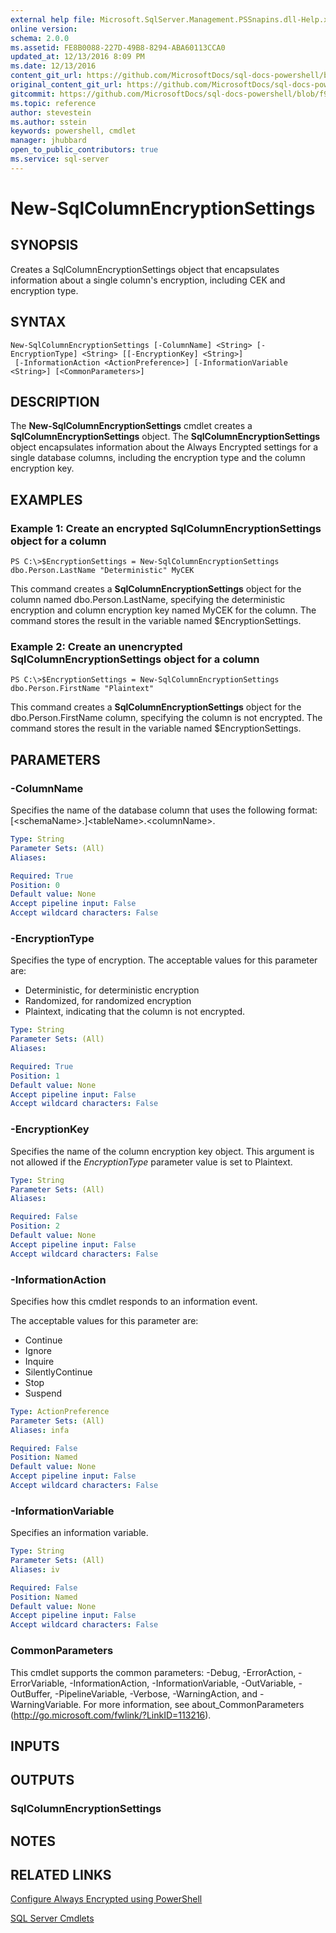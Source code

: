 ```yaml
---
external help file: Microsoft.SqlServer.Management.PSSnapins.dll-Help.xml
online version: 
schema: 2.0.0
ms.assetid: FE8B0088-227D-49B8-8294-ABA60113CCA0
updated_at: 12/13/2016 8:09 PM
ms.date: 12/13/2016
content_git_url: https://github.com/MicrosoftDocs/sql-docs-powershell/blob/master/sqlserver-cmdlets/sqlserver-module/vlatest/New-SqlColumnEncryptionSettings.md
original_content_git_url: https://github.com/MicrosoftDocs/sql-docs-powershell/blob/master/sqlserver-cmdlets/sqlserver-module/vlatest/New-SqlColumnEncryptionSettings.md
gitcommit: https://github.com/MicrosoftDocs/sql-docs-powershell/blob/f97823fbeb2d71358573a8e4b5c2c322a3a5c138/sqlserver-cmdlets/sqlserver-module/vlatest/New-SqlColumnEncryptionSettings.md
ms.topic: reference
author: stevestein
ms.author: sstein
keywords: powershell, cmdlet
manager: jhubbard
open_to_public_contributors: true
ms.service: sql-server
---
```


# New-SqlColumnEncryptionSettings

## SYNOPSIS
Creates a SqlColumnEncryptionSettings object that encapsulates information about a single column's encryption, including CEK and encryption type.

## SYNTAX

```
New-SqlColumnEncryptionSettings [-ColumnName] <String> [-EncryptionType] <String> [[-EncryptionKey] <String>]
 [-InformationAction <ActionPreference>] [-InformationVariable <String>] [<CommonParameters>]
```

## DESCRIPTION
The **New-SqlColumnEncryptionSettings** cmdlet creates a **SqlColumnEncryptionSettings** object.
The **SqlColumnEncryptionSettings** object encapsulates information about the Always Encrypted settings for a single database columns, including the encryption type and the column encryption key.

## EXAMPLES

### Example 1: Create an encrypted SqlColumnEncryptionSettings object for a column
```
PS C:\>$EncryptionSettings = New-SqlColumnEncryptionSettings dbo.Person.LastName "Deterministic" MyCEK
```

This command creates a **SqlColumnEncryptionSettings** object for the column named dbo.Person.LastName, specifying the deterministic encryption and column encryption key named MyCEK for the column.
The command stores the result in the variable named $EncryptionSettings.

### Example 2: Create an unencrypted SqlColumnEncryptionSettings object for a column
```
PS C:\>$EncryptionSettings = New-SqlColumnEncryptionSettings dbo.Person.FirstName "Plaintext"
```

This command creates a **SqlColumnEncryptionSettings** object for the dbo.Person.FirstName column, specifying the column is not encrypted.
The command stores the result in the variable named $EncryptionSettings.

## PARAMETERS

### -ColumnName
Specifies the name of the database column that uses the following format: \[\<schemaName\>.\]\<tableName\>.\<columnName\>.

```yaml
Type: String
Parameter Sets: (All)
Aliases: 

Required: True
Position: 0
Default value: None
Accept pipeline input: False
Accept wildcard characters: False
```

### -EncryptionType
Specifies the type of encryption.
The acceptable values for this parameter are:

- Deterministic, for deterministic encryption
- Randomized, for randomized encryption
-  Plaintext, indicating that the column is not encrypted.

```yaml
Type: String
Parameter Sets: (All)
Aliases: 

Required: True
Position: 1
Default value: None
Accept pipeline input: False
Accept wildcard characters: False
```

### -EncryptionKey
Specifies the name of the column encryption key object.
This argument is not allowed if the *EncryptionType* parameter value is set to Plaintext.

```yaml
Type: String
Parameter Sets: (All)
Aliases: 

Required: False
Position: 2
Default value: None
Accept pipeline input: False
Accept wildcard characters: False
```

### -InformationAction
Specifies how this cmdlet responds to an information event.

The acceptable values for this parameter are:

- Continue
- Ignore
- Inquire
- SilentlyContinue
- Stop
- Suspend

```yaml
Type: ActionPreference
Parameter Sets: (All)
Aliases: infa

Required: False
Position: Named
Default value: None
Accept pipeline input: False
Accept wildcard characters: False
```

### -InformationVariable
Specifies an information variable.

```yaml
Type: String
Parameter Sets: (All)
Aliases: iv

Required: False
Position: Named
Default value: None
Accept pipeline input: False
Accept wildcard characters: False
```

### CommonParameters
This cmdlet supports the common parameters: -Debug, -ErrorAction, -ErrorVariable, -InformationAction, -InformationVariable, -OutVariable, -OutBuffer, -PipelineVariable, -Verbose, -WarningAction, and -WarningVariable. For more information, see about_CommonParameters (http://go.microsoft.com/fwlink/?LinkID=113216).

## INPUTS

## OUTPUTS

### SqlColumnEncryptionSettings

## NOTES

## RELATED LINKS

[Configure Always Encrypted using PowerShell](https://msdn.microsoft.com/library/mt755926.aspx)

[SQL Server Cmdlets](xref:sqlserver-module/vlatest/SqlServer.md)


